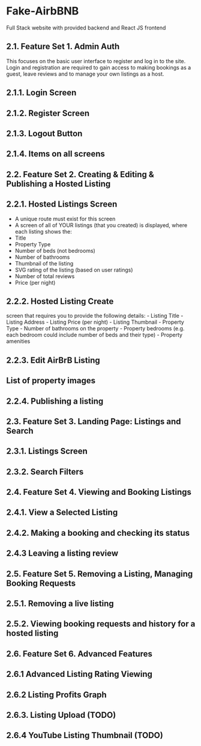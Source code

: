 # Fake-AirbBNB
Full Stack website with provided backend and React JS frontend
## 2.1. Feature Set 1. Admin Auth
This focuses on the basic user interface to register and log in to the site. Login and registration are required to gain access to making bookings as a guest, leave reviews and to manage your own listings as a host.

## 2.1.1. Login Screen
## 2.1.2. Register Screen
## 2.1.3. Logout Button
## 2.1.4. Items on all screens
## 2.2. Feature Set 2. Creating & Editing & Publishing a Hosted Listing
## 2.2.1. Hosted Listings Screen
  - A unique route must exist for this screen
  - A screen of all of YOUR listings (that you created) is displayed, where each listing shows the:
  - Title
  - Property Type
  - Number of beds (not bedrooms)
  - Number of bathrooms
  - Thumbnail of the listing
  - SVG rating of the listing (based on user ratings)
  - Number of total reviews
  - Price (per night)
## 2.2.2. Hosted Listing Create
  screen that requires you to provide the following details: - Listing Title - Listing Address - Listing Price (per night) - Listing Thumbnail - Property Type -       Number of bathrooms on the property - Property bedrooms (e.g. each bedroom could include number of beds and their type) - Property amenities

## 2.2.3. Edit AirBrB Listing

## List of property images
## 2.2.4. Publishing a listing
## 2.3. Feature Set 3. Landing Page: Listings and Search


## 2.3.1. Listings Screen

## 2.3.2. Search Filters

## 2.4. Feature Set 4. Viewing and Booking Listings
## 2.4.1. View a Selected Listing

## 2.4.2. Making a booking and checking its status
## 2.4.3 Leaving a listing review
## 2.5. Feature Set 5. Removing a Listing, Managing Booking Requests
## 2.5.1. Removing a live listing
## 2.5.2. Viewing booking requests and history for a hosted listing
## 2.6. Feature Set 6. Advanced Features
## 2.6.1 Advanced Listing Rating Viewing

## 2.6.2 Listing Profits Graph
## 2.6.3. Listing Upload (TODO)
## 2.6.4 YouTube Listing Thumbnail (TODO)

